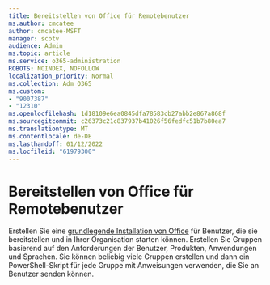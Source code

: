 ```yaml
---
title: Bereitstellen von Office für Remotebenutzer
ms.author: cmcatee
author: cmcatee-MSFT
manager: scotv
audience: Admin
ms.topic: article
ms.service: o365-administration
ROBOTS: NOINDEX, NOFOLLOW
localization_priority: Normal
ms.collection: Adm_O365
ms.custom:
- "9007387"
- "12310"
ms.openlocfilehash: 1d18109e6ea0845dfa78583cb27abb2e867a868f
ms.sourcegitcommit: c26373c21c837937b41026f56fedfc51b7b80ea7
ms.translationtype: MT
ms.contentlocale: de-DE
ms.lasthandoff: 01/12/2022
ms.locfileid: "61979300"
---
```

# <a name="deploy-office-to-remote-users"></a>Bereitstellen von Office für Remotebenutzer

Erstellen Sie eine [grundlegende Installation von Office](https://admin.microsoft.com/Adminportal/Home#/officeremoteinstall) für Benutzer, die sie bereitstellen und in Ihrer Organisation starten können. Erstellen Sie Gruppen basierend auf den Anforderungen der Benutzer, Produkten, Anwendungen und Sprachen. Sie können beliebig viele Gruppen erstellen und dann ein PowerShell-Skript für jede Gruppe mit Anweisungen verwenden, die Sie an Benutzer senden können.